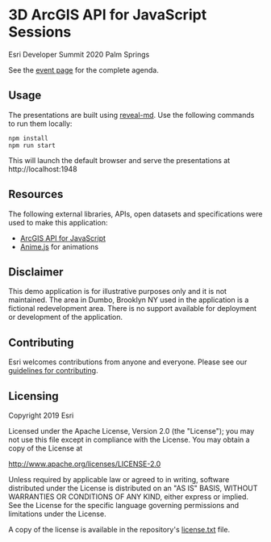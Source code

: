 
# 3D ArcGIS API for JavaScript Sessions

Esri Developer Summit 2020 Palm Springs

See the [event page](https://developersummit2020.schedule.esri.com/) for the complete agenda.

## Usage

The presentations are built using [reveal-md](https://github.com/webpro/reveal-md). Use the following commands to run them locally:

```
npm install
npm run start
```

This will launch the default browser and serve the presentations at http://localhost:1948

## Resources
The following external libraries, APIs, open datasets and specifications were used to make this application:
* [ArcGIS API for JavaScript](https://developers.arcgis.com/javascript/)
* [Anime.js](https://animejs.com) for animations

## Disclaimer

This demo application is for illustrative purposes only and it is not maintained. The area in Dumbo, Brooklyn NY used in the application is a fictional redevelopment area. There is no support available for deployment or development of the application.

## Contributing

Esri welcomes contributions from anyone and everyone. Please see our [guidelines for contributing](https://github.com/esri/contributing).

## Licensing
Copyright 2019 Esri

Licensed under the Apache License, Version 2.0 (the "License");
you may not use this file except in compliance with the License.
You may obtain a copy of the License at

   http://www.apache.org/licenses/LICENSE-2.0

Unless required by applicable law or agreed to in writing, software
distributed under the License is distributed on an "AS IS" BASIS,
WITHOUT WARRANTIES OR CONDITIONS OF ANY KIND, either express or implied.
See the License for the specific language governing permissions and
limitations under the License.

A copy of the license is available in the repository's [license.txt](./license.txt) file.

